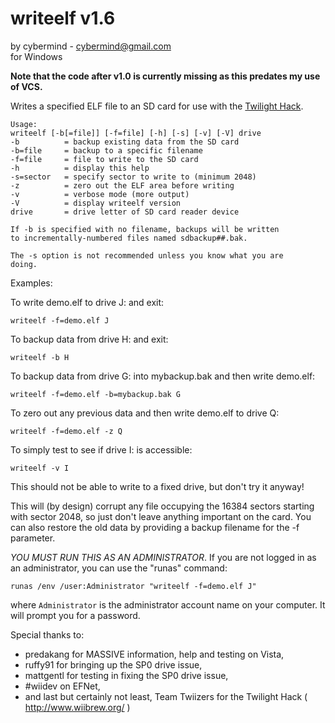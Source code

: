 # writeelf v1.6
by cybermind - cybermind@gmail.com  
for Windows  

**Note that the code after v1.0 is currently missing as this predates my use of VCS.**

Writes a specified ELF file to an SD card for use with the [Twilight Hack](http://wiibrew.org/index.php?title=Twilight_Hack).

    Usage:
    writeelf [-b[=file]] [-f=file] [-h] [-s] [-v] [-V] drive
    -b          = backup existing data from the SD card
    -b=file     = backup to a specific filename
    -f=file     = file to write to the SD card
    -h          = display this help
    -s=sector   = specify sector to write to (minimum 2048)
    -z          = zero out the ELF area before writing
    -v          = verbose mode (more output)
    -V          = display writeelf version    
    drive       = drive letter of SD card reader device
    
    If -b is specified with no filename, backups will be written
    to incrementally-numbered files named sdbackup##.bak.
    
    The -s option is not recommended unless you know what you are
    doing.


Examples:

To write demo.elf to drive J: and exit:  

    writeelf -f=demo.elf J

To backup data from drive H: and exit:  

    writeelf -b H

To backup data from drive G: into mybackup.bak and then write demo.elf:  

    writeelf -f=demo.elf -b=mybackup.bak G
    
To zero out any previous data and then write demo.elf to drive Q:  

    writeelf -f=demo.elf -z Q

To simply test to see if drive I: is accessible:  

    writeelf -v I
    

This should not be able to write to a fixed drive, but don't try it anyway!

This will (by design) corrupt any file occupying the 16384 sectors starting with sector 2048, so just don't leave anything important on the card. You can also restore the old data by providing a backup filename for the -f parameter.

*YOU MUST RUN THIS AS AN ADMINISTRATOR*. If you are not logged in as an administrator, you can use the "runas" command:

    runas /env /user:Administrator "writeelf -f=demo.elf J"
    
where `Administrator` is the administrator account name on your computer. It will prompt you for a password.



Special thanks to:
 * predakang for MASSIVE information, help and testing on Vista,
 * ruffy91 for bringing up the SP0 drive issue,
 * mattgentl for testing in fixing the SP0 drive issue,
 * #wiidev on EFNet,
 * and last but certainly not least, Team Twiizers for the Twilight Hack ( http://www.wiibrew.org/ )
